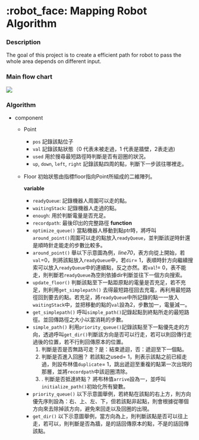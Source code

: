 # :robot_face: Mapping Robot Algorithm

### Description
The goal of this project is to create a efficient path for robot to pass the whole area depends on different input.

### Main flow chart
![](https://i.imgur.com/iA07iBW.png)

### Algorithm
* component
    * Point
        * `pos` 記錄該點位子
        * `val` 記錄該點狀態（0 代表未被走過，1 代表是牆壁，2表走過)
        * `used` 用於搜尋最短路徑時判斷是否有迴圈的狀況。
        * `up`, `down`, `left`, `right` 記錄該點四周的點，判斷下一步該往哪裡走。
    * Floor
        初始狀態由指標floor指向Point所組成的二維陣列。
        
        **variable**
        * `readyQueue`: 記錄機器人周圍可以走的點。
        * `waitingStack`: 記錄機器人走過的點。
        * `enough`: 用於判斷電量是否充足。
        * `recordpath`: 最後印出的完整路徑
        **function**
        * `optimize_queue()`
            當點機器人移動到點ptr時，將呼叫`around_point()`周圍可以走的點放入`readyQueue`，並判斷該逆時針還是順時針走能走的步數比較多。
        * `around_point()`
            舉以下示意圖為例，*line70*，表方向從上開始，若`val`=0，則將該點放入`readyQueue`中，若`dir`= 1，表順時針方向繼續搜索可以放入`readyQueue`中的連續點，反之亦然。若`val`!= 0，表不能走，則判斷若`readyQueue`為空則依據dir判斷並往下一個方向搜索。
        * `update_floor()`
            判斷該點至下一點距原點的電量是否充足，若不充足，則利用`get_simplepath()` 去得最短路徑回去充電，再利用最短路徑回到要去的點。若充足，將`readyQueue`中所記錄的點一一放入`waitingStack`中，並把移動的點的`val`設為2，步數加一，電量減一。
        * `get_simplepath()`
            呼叫`simple_path()`記錄起點到終點所走的最短路徑。並回傳路徑之大小以當消耗的步數。
        *  `simple_path()`
            利用`priority_queue()`記錄該點至下一點優先走的方向，透過呼叫`get_dir()`判斷該方向是否可以行走，若可以則回傳行走過後的位置，若不行則回傳原本的位置。
            1. 判斷是否是否無路可走？是：結束遞迴，否：遞迴至下一個點。
            2. 判斷是否進入回圈？
                若該點之used= 1，則表示該點之前已經走過，則設布林值`duplicate`= 1，跳出遞迴至重複的點第一次出現的那層，並將`recordpath`中該迴圈清除。
            3. . 判斷是否抵達終點？
                將布林值`arrive`設為一，並呼叫`initialize_path()`初始化所有變數。
        * `priority_queue()`
            以下示意圖舉例，若終點在該點的右上方，則方向優先序則設為：右、上、左、下，但若該點非起點，則會根據從哪個方向來去除掉該方向，避免來回走以及回圈的出現。
        * `get_dir()`
            以下示意圖舉例，當方向為上，則判斷該點是否可以往上走，若可以，則判斷是否為牆，是的話回傳原本的點，不是的話回傳該點。
